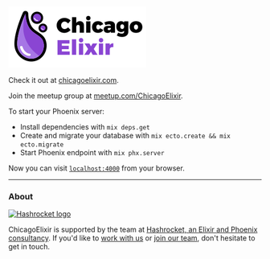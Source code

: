 ![ChicagoElixir](/priv/static/img/chicago_elixir_logo.png)

Check it out at [chicagoelixir.com](http://chicagoelixir.com/).

Join the meetup group at [meetup.com/ChicagoElixir](https://www.meetup.com/ChicagoElixir/).

To start your Phoenix server:

  * Install dependencies with `mix deps.get`
  * Create and migrate your database with `mix ecto.create && mix ecto.migrate`
  * Start Phoenix endpoint with `mix phx.server`

Now you can visit [`localhost:4000`](http://localhost:4000) from your browser.


---

### About

[![Hashrocket logo](https://hashrocket.com/hashrocket_logo.svg)](https://hashrocket.com)

ChicagoElixir is supported by the team at [Hashrocket, an Elixir and Phoenix
consultancy](https://hashrocket.com/elixir). If you'd like
to [work with us](https://hashrocket.com/contact-us/hire-us) or [join our
team](https://hashrocket.com/contact-us/jobs), don't hesitate to get in
touch.
